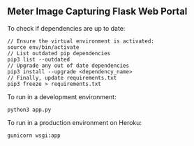 ## Meter Image Capturing Flask Web Portal ##

To check if dependencies are up to date: 
```
// Ensure the virtual environment is activated:
source env/bin/activate
// List outdated pip dependencies
pip3 list --outdated
// Upgrade any out of date dependencies
pip3 install --upgrade <dependency_name>
// Finally, update requirements.txt
pip3 freeze > requirements.txt
```

To run in a development environment: 
```
python3 app.py
```

To run in a production environment on Heroku:
```
gunicorn wsgi:app
```